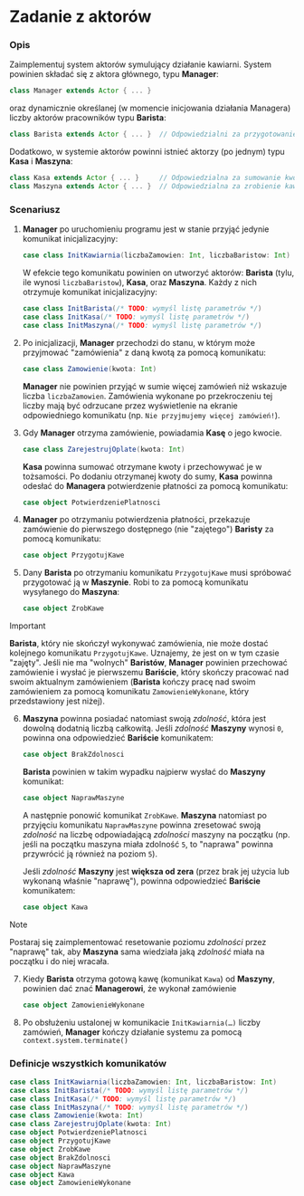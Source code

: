 # Zadanie z aktorów

### Opis

Zaimplementuj system aktorów symulujący działanie kawiarni. System powinien składać się z aktora głównego, typu **Manager**:

```scala
class Manager extends Actor { ... }
```

oraz dynamicznie określanej (w momencie inicjowania działania Managera) liczby aktorów pracowników typu **Barista**:

```scala
class Barista extends Actor { ... }  // Odpowiedzialni za przygotowanie kawy w Maszynie
```

Dodatkowo, w systemie aktorów powinni istnieć aktorzy (po jednym) typu **Kasa** i **Maszyna**:

```scala
class Kasa extends Actor { ... }     // Odpowiedzialna za sumowanie kwot zamówień
class Maszyna extends Actor { ... }  // Odpowiedzialna za zrobienie kawy
```

### Scenariusz

1. **Manager** po uruchomieniu programu jest w stanie przyjąć jedynie komunikat inicjalizacyjny:

    ```scala
    case class InitKawiarnia(liczbaZamowien: Int, liczbaBaristow: Int)
    ```

   W efekcie tego komunikatu powinien on utworzyć aktorów: **Barista** (tylu, ile wynosi `liczbaBaristow`), **Kasa**, oraz **Maszyna**. Każdy z nich otrzymuje komunikat inicjalizacyjny:

    ```scala
    case class InitBarista(/* TODO: wymyśl listę parametrów */)
    case class InitKasa(/* TODO: wymyśl listę parametrów */)
    case class InitMaszyna(/* TODO: wymyśl listę parametrów */)
    ```

2. Po inicjalizacji, **Manager** przechodzi do stanu, w którym może przyjmować "zamówienia" z daną kwotą za pomocą komunikatu:

    ```scala
    case class Zamowienie(kwota: Int)
    ```
    **Manager** nie powinien przyjąć w sumie więcej zamówień niż wskazuje liczba `liczbaZamowien`. Zamówienia wykonane po przekroczeniu tej liczby mają być odrzucane przez wyświetlenie na ekranie odpowiedniego komunikatu (np. `Nie przyjmujemy więcej zamówień!`).

3. Gdy **Manager** otrzyma zamówienie, powiadamia **Kasę** o jego kwocie.

    ```scala
    case class ZarejestrujOplate(kwota: Int)
    ```

    **Kasa** powinna sumować otrzymane kwoty i przechowywać je w tożsamości. Po dodaniu otrzymanej kwoty do sumy, **Kasa** powinna odesłać do **Managera** potwierdzenie płatności za pomocą komunikatu:

    ```scala
    case object PotwierdzeniePlatnosci
    ```

4. **Manager** po otrzymaniu potwierdzenia płatności, przekazuje zamówienie do pierwszego dostępnego (nie "zajętego") **Baristy** za pomocą komunikatu:

    ```scala
    case object PrzygotujKawe
    ```

5. Dany **Barista** po otrzymaniu komunikatu `PrzygotujKawe` musi spróbować przygotować ją w **Maszynie**. Robi to za pomocą komunikatu wysyłanego do **Maszyna**:

    ```scala
    case object ZrobKawe
    ```
> [!IMPORTANT]
> **Barista**, który nie skończył wykonywać zamówienia, nie może dostać kolejnego komunikatu `PrzygotujKawe`. Uznajemy, że jest on w tym czasie "zajęty".
> Jeśli nie ma "wolnych" **Baristów**, **Manager** powinien przechować zamówienie i wysłać je pierwszemu **Bariście**, który skończy pracować nad swoim aktualnym zamówieniem (**Barista** kończy pracę nad swoim zamówieniem za pomocą komunikatu `ZamowienieWykonane`, który przedstawiony jest niżej).

6. **Maszyna** powinna posiadać natomiast swoją *zdolność*, która jest dowolną dodatnią liczbą całkowitą. Jeśli *zdolność* **Maszyny** wynosi `0`, powinna ona odpowiedzieć **Bariście** komunikatem:

    ```scala
    case object BrakZdolnosci
    ```
    **Barista** powinien w takim wypadku najpierw wysłać do **Maszyny** komunikat:
    ```scala
    case object NaprawMaszyne
    ```
    A następnie ponowić komunikat `ZrobKawe`.
    **Maszyna** natomiast po przyjęciu komunikatu `NaprawMaszyne` powinna zresetować swoją *zdolność* na liczbę odpowiadającą *zdolności* maszyny na początku (np.  jeśli na początku maszyna miała zdolność `5`, to "naprawa" powinna przywrócić ją również na poziom `5`).
    
    Jeśli *zdolność* **Maszyny** jest **większa od zera** (przez brak jej użycia lub wykonaną właśnie "naprawę"), powinna odpowiedzieć **Bariście** komunikatem:
    ```scala
    case object Kawa
    ```
> [!NOTE]
> Postaraj się zaimplementować resetowanie poziomu *zdolności* przez "naprawę" tak, aby **Maszyna** sama wiedziała jaką *zdolność* miała na początku i do niej wracała.

7. Kiedy **Barista** otrzyma gotową kawę (komunikat `Kawa`) od **Maszyny**, powinien dać znać **Managerowi**, że wykonał zamówienie

    ```scala
    case object ZamowienieWykonane
    ```

8. Po obsłużeniu ustalonej w komunikacie `InitKawiarnia(…)` liczby zamówień, **Manager** kończy działanie systemu za pomocą `context.system.terminate()`

### Definicje wszystkich komunikatów
```scala
case class InitKawiarnia(liczbaZamowien: Int, liczbaBaristow: Int)
case class InitBarista(/* TODO: wymyśl listę parametrów */)
case class InitKasa(/* TODO: wymyśl listę parametrów */)
case class InitMaszyna(/* TODO: wymyśl listę parametrów */)
case class Zamowienie(kwota: Int)
case class ZarejestrujOplate(kwota: Int)
case object PotwierdzeniePlatnosci
case object PrzygotujKawe
case object ZrobKawe
case object BrakZdolnosci
case object NaprawMaszyne
case object Kawa
case object ZamowienieWykonane
```
